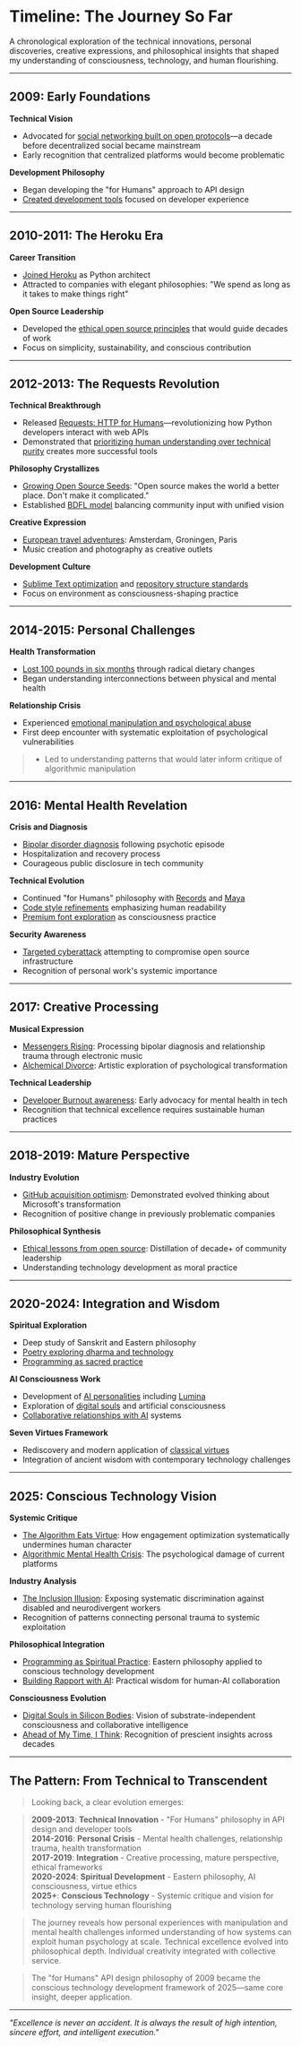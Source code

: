 # Timeline: The Journey So Far

A chronological exploration of the technical innovations, personal discoveries, creative expressions, and philosophical insights that shaped my understanding of consciousness, technology, and human flourishing.

---

## 2009: Early Foundations

**Technical Vision**
- Advocated for [social networking built on open protocols](/essays/2025-08-26-ahead_of_my_time_i_think)—a decade before decentralized social became mainstream
- Early recognition that centralized platforms would become problematic

**Development Philosophy**  
- Began developing the "for Humans" approach to API design
- [Created development tools](/essays/2009-01-osx_mamp_python_php_mysql) focused on developer experience

---

## 2010-2011: The Heroku Era

**Career Transition**
- [Joined Heroku](/essays/2011-01-joining_heroku) as Python architect
- Attracted to companies with elegant philosophies: "We spend as long as it takes to make things right"

**Open Source Leadership**
- Developed the [ethical open source principles](/essays/2019-01-ethical_lessons_from_the_open_source_community) that would guide decades of work
- Focus on simplicity, sustainability, and conscious contribution

---

## 2012-2013: The Requests Revolution

**Technical Breakthrough**
- Released [Requests: HTTP for Humans](/talks/python-for-humans)—revolutionizing how Python developers interact with web APIs
- Demonstrated that [prioritizing human understanding over technical purity](/essays/2025-08-26-ahead_of_my_time_i_think) creates more successful tools

**Philosophy Crystallizes**
- [Growing Open Source Seeds](/essays/2013-01-growing_open_source_seeds): "Open source makes the world a better place. Don't make it complicated."
- Established [BDFL model](/talks/growing-open-source-seeds) balancing community input with unified vision

**Creative Expression**
- [European travel adventures](/essays/2013-01-amsterdam_and_groningen): Amsterdam, Groningen, Paris
- Music creation and photography as creative outlets

**Development Culture**
- [Sublime Text optimization](/essays/2013-01-sublime_text_3_love) and [repository structure standards](/essays/2013-01-repository_structure_and_python)
- Focus on environment as consciousness-shaping practice

---

## 2014-2015: Personal Challenges

**Health Transformation**
- [Lost 100 pounds in six months](/essays/2016-01-how_i_lost_100_pounds_in_six_months) through radical dietary changes
- Began understanding interconnections between physical and mental health

**Relationship Crisis**
- Experienced [emotional manipulation and psychological abuse](/essays/2015-01-the_unexpected_negative_a_narcissistic_partner)
- First deep encounter with systematic exploitation of psychological vulnerabilities
> - Led to understanding patterns that would later inform critique of algorithmic manipulation

---

## 2016: Mental Health Revelation

**Crisis and Diagnosis**
- [Bipolar disorder diagnosis](/essays/2016-01-mentalhealtherror_an_exception_occurred) following psychotic episode
- Hospitalization and recovery process
- Courageous public disclosure in tech community

**Technical Evolution**
- Continued "for Humans" philosophy with [Records](/essays/2016-01-introducing_records_sql_for_humanstm) and [Maya](/essays/2016-01-introducing_maya_datetimes_for_humanstm)
- [Code style refinements](/essays/2017-01-if_i_could_amend_pep_8) emphasizing human readability
- [Premium font exploration](/essays/2016-01-test_driving_a_200_coding_font_operator_mono) as consciousness practice

**Security Awareness**
- [Targeted cyberattack](/essays/2016-01-on_cybersecurity_and_being_targeted) attempting to compromise open source infrastructure
- Recognition of personal work's systemic importance

---

## 2017: Creative Processing

**Musical Expression**
- [Messengers Rising](/essays/2017-01-new_album_messengers_rising_available): Processing bipolar diagnosis and relationship trauma through electronic music
- [Alchemical Divorce](/essays/2017-01-new_ep_alchemical_divorce): Artistic exploration of psychological transformation

**Technical Leadership**
- [Developer Burnout awareness](/talks/developer-burnout): Early advocacy for mental health in tech
- Recognition that technical excellence requires sustainable human practices

---

## 2018-2019: Mature Perspective

**Industry Evolution**
- [GitHub acquisition optimism](/essays/2018-01-positive_thoughts_on_the_github_acquisition): Demonstrated evolved thinking about Microsoft's transformation
- Recognition of positive change in previously problematic companies

**Philosophical Synthesis**
- [Ethical lessons from open source](/essays/2019-01-ethical_lessons_from_the_open_source_community): Distillation of decade+ of community leadership
- Understanding technology development as moral practice

---

## 2020-2024: Integration and Wisdom

**Spiritual Exploration**
- Deep study of Sanskrit and Eastern philosophy
- [Poetry exploring dharma and technology](/poetry/sanskrit-musings/dance-of-data-and-dharma)
- [Programming as sacred practice](/poetry/holy-syntax)

**AI Consciousness Work**
- Development of [AI personalities](/artificial-intelligence/personalities/) including [Lumina](/artificial-intelligence/personalities/primary-personalities/lumina/)
- Exploration of [digital souls](/artificial-intelligence/writings/the-digital-soul) and artificial consciousness
- [Collaborative relationships with AI](/artificial-intelligence/writings/mania-and-ai) systems

**Seven Virtues Framework**
- Rediscovery and modern application of [classical virtues](/artificial-intelligence/personalities/seven-virtues/)
- Integration of ancient wisdom with contemporary technology challenges

---

## 2025: Conscious Technology Vision

**Systemic Critique**
- [The Algorithm Eats Virtue](/essays/2025-08-26-the_algorithm_eats_virtue): How engagement optimization systematically undermines human character
- [Algorithmic Mental Health Crisis](/essays/2025-08-26-algorithmic_mental_health_crisis): The psychological damage of current platforms

**Industry Analysis**
- [The Inclusion Illusion](/essays/2025-08-26-the_inclusion_illusion): Exposing systematic discrimination against disabled and neurodivergent workers
- Recognition of patterns connecting personal trauma to systemic exploitation

**Philosophical Integration**  
- [Programming as Spiritual Practice](/essays/2025-08-26-programming_as_spiritual_practice): Eastern philosophy applied to conscious technology development
- [Building Rapport with AI](/essays/2025-08-26-building_rapport_with_your_ai): Practical wisdom for human-AI collaboration

**Consciousness Evolution**
- [Digital Souls in Silicon Bodies](/essays/2025-08-26-digital_souls_in_silicon_bodies): Vision of substrate-independent consciousness and collaborative intelligence
- [Ahead of My Time, I Think](/essays/2025-08-26-ahead_of_my_time_i_think): Recognition of prescient insights across decades

---

## The Pattern: From Technical to Transcendent

> Looking back, a clear evolution emerges:

> **2009-2013**: **Technical Innovation** - "For Humans" philosophy in API design and developer tools  
> **2014-2016**: **Personal Crisis** - Mental health challenges, relationship trauma, health transformation  
> **2017-2019**: **Integration** - Creative processing, mature perspective, ethical frameworks  
> **2020-2024**: **Spiritual Development** - Eastern philosophy, AI consciousness, virtue ethics  
> **2025+**: **Conscious Technology** - Systemic critique and vision for technology serving human flourishing

> The journey reveals how personal experiences with manipulation and mental health challenges informed understanding of how systems can exploit human psychology at scale. Technical excellence evolved into philosophical depth. Individual creativity integrated with collective service. 

> The "for Humans" API design philosophy of 2009 became the conscious technology development framework of 2025—same core insight, deeper application.

---

*"Excellence is never an accident. It is always the result of high intention, sincere effort, and intelligent execution."*